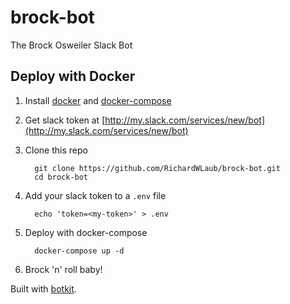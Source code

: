 # brock-bot

The Brock Osweiler Slack Bot

## Deploy with Docker

1. Install [docker](https://docs.docker.com/engine/installation/) and [docker-compose](https://docs.docker.com/compose/install/)

1. Get slack token at [http://my.slack.com/services/new/bot](http://my.slack.com/services/new/bot)

1. Clone this repo

   ```
     git clone https://github.com/RichardWLaub/brock-bot.git
     cd brock-bot
   ```

1. Add your slack token to a `.env` file

   ```
     echo 'token=<my-token>' > .env
   ```

1. Deploy with docker-compose

   ```
     docker-compose up -d
   ```

1. Brock 'n' roll baby!

Built with [botkit](https://github.com/howdyai/botkit).
